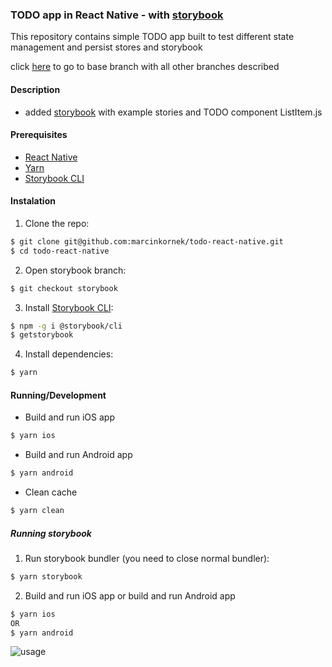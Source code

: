 ### TODO app in React Native - with [storybook](https://github.com/storybooks/storybook/tree/master/app/react-native)
This repository contains simple TODO app built to test different state management and persist stores and storybook

click [here](https://github.com/marcinkornek/todo-react-native) to go to base branch with all other branches described

#### Description
* added [storybook](https://github.com/storybooks/storybook/tree/master/app/react-native) with example stories and TODO component ListItem.js

#### Prerequisites
* [React Native](https://facebook.github.io/react-native/docs/getting-started.html)
* [Yarn](https://yarnpkg.com/en/docs/install)
* [Storybook CLI](https://github.com/storybooks/storybook/tree/master/app/react-native#getting-started)

#### Instalation
1. Clone the repo:
```sh
$ git clone git@github.com:marcinkornek/todo-react-native.git
$ cd todo-react-native
```
2. Open storybook branch:
```sh
$ git checkout storybook
```
3. Install [Storybook CLI](https://github.com/storybooks/storybook/tree/master/app/react-native#getting-started):
```sh
$ npm -g i @storybook/cli
$ getstorybook
```
4. Install dependencies:
```sh
$ yarn
```

#### Running/Development
* Build and run iOS app
```sh
$ yarn ios
```
* Build and run Android app
```sh
$ yarn android
```
* Clean cache
```sh
$ yarn clean
```

##### Running storybook
1. Run storybook bundler (you need to close normal bundler):
```sh
$ yarn storybook
```
2. Build and run iOS app or build and run Android app
```sh
$ yarn ios
OR
$ yarn android
```

![usage](https://d1ro8r1rbfn3jf.cloudfront.net/ms_130237/zMd7AJEdQVl1ebbbgqGW277HVFJUhJ/screencast%2B2018-06-09%2B11-24-09.gif?Expires=1528622807&Signature=Qrmc67pqYHuItdzSsxCpnX-kmL~SYKKZBrHBXgRHZYvEYy4sQJ70~eO4gtVEN9O-PamywZ53OuFNlJOO3FrYMHPFdCJiAGL47Ys9MqmXe~B~Ng8qpLWqg3aet0RoIGgb17ldK-2UNB~imerHoYpPlLUqqVCvuZQx2HSh54jpXUg697F~oR8HiNZSgMU65Yf8mxUCowhU4y1crVe~cCJhDjbciYnVhCI1hqSP8TjsDTS0uUzTI8FI98Y9qD07mSFYetwMXQ6BxbS-lZSGJiOyvgbz1sGsE2Stce7eUKS2Lig619ibSZrpTJBuIrFiebe0pvU1j1FCKnd7aa04joqvzQ__&Key-Pair-Id=APKAJHEJJBIZWFB73RSA)
